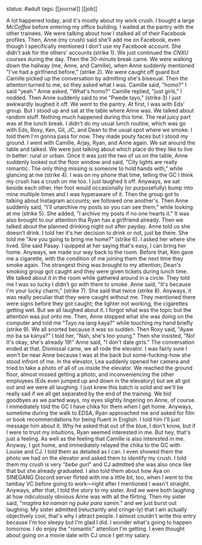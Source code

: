 status: #adult 
tags: [[journal]] [[job]]

A lot happened today, and it's mostly about my work crush. I bought a large *McCoffee* before entering my office building. I waited at the pantry with the other trainees. We were talking about how I stalked all of their Facebook profiles. Then, Anne (my crush) said she'll add me on Facebook, even though I specifically mentioned I don't use my Facebook account. She didn't ask for the others' accounts (strike 1). We just continued the *CNXU* courses during the day. Then the 30-minute break came. We were walking down the hallway (me, Anne, and Camille), when Anne suddenly mentioned "I've had a girlfriend before," (strike 2). We were caught off guard but Camille picked up the conversation by admitting she's bisexual. Then the attenton turned to me, so they asked what I was. Camille said, "homo?" I said "yeah." Anne asked, "What's homo?" Camille replied, "just girls," I nodded. Then Anne suddenly said to me "Pwede tayo," (strike 3) I just awkwardly laughed it off. We went to the pantry. At first, I was with Eds' group. But I stood up and sat at the table where Anne was. We talked about random stuff. Nothing much happened during this time. The real juicy part was at the lunch break. I didn't do my usual lunch routine, which was go with Eds, Roxy, Ken, Gil, JC, and Dean to the usual spot where we smoke. I told them I'm gonna pass for now. They made pouty faces but I stood my ground. I went with Camille, Arjay, Ryan, and Anne again. We sat around the table and talked. We were just talking about which place do they like to live in better: rural or urban. Once it was just the two of us on the table, Anne suddenly looked out the floor window and said, "City lights are really romantic. The only thing missing is someone to hold hands with," while glancing at me (strike 4). I was on my phone that time, telling the GC I think my crush has a crush on me too. I just laughed it off. Anyways, we sat beside each other. Her foot would occasionally (or purposefully) bump into mine multiple times and I was hyperaware of it. Then the group got to talking about Instagram accounts; we followed one another's. Then Anne suddenly said, "I'll unarchive my posts so you can see them," while looking at me (strike 5). She added, "I archive my posts if no one hearts it." It was also brought to our attention tha Ryan has a girlfriend already. Then we talked about the planned drinking night out after payday. Anne told us she doesn't drink. I told her it's her decision to drink or not, just be there. She told me "Are you going to bring me home?" (strike 6). I asked her where she lived. She said Pasay. I quipped at her saying that's easy, I can bring her home. Anyways, we made our way back to the room. Before that, Ken gave me a cigarette, with the condition of me joining them the next time they smoke again. The strangest thing was brought to my attention; Dean's smoking group got caught and they were given tickets during lunch time. We talked about it in the room while gathered around in a circle. They told me I was so lucky I didn't go with them to smoke. Anne said, "It's because I'm your lucky charm," (strike 7). She said that twice (strike 8). Anyways, it was really peculiar that they were caught without me. They mentioned there were signs before they got caught; the lighter not working, the cigarettes getting wet. But we all laughed about it. I forgot what was the topic but the attention was put onto me. Then, Anne stopped what she was doing on the computer and told me "Tayo na lang kaya?" while touching my hand briefly (strike 9). We all snorted because it was so sudden. Then Roxy said, "Ayaw mo ba sa kanya?" I told her, "Nah, she's too young." Then she insisted, "No! It's okay, she's already 19!" Anne said, "I don't date girls." The conversation ended at that. Dismissal came, we all rode the elevator. I was fairly sure I won't be near Anne because I was at the back but some-fucking-how she stood infront of me. In the elevator, Lea suddenly opened her camera and tried to take a photo of all of us inside the elevator. We reached the ground floor, almost missed getting a photo, and inconveniencing the other employees (Eds even jumped up and down in the elevatory) but we all got out and we were all laughing. I just knew this batch is solid and we'll be really sad if we all get separated by the end of the training. We bid goodbyes as we parted ways, my eyes slightly lingering on Anne, of course. I immediately told the GC I have chika for them when I get home. Anyways, sometime during the walk to EDSA, Ryan approached me and asked for film or book recommendations for being fluent in English. I told him I'll just message him about it. Why he asked that out of the blue, I don't know, but if I were to trust my intuitions, Ryan seemed interested in me. But hey, that's just a feeling. As well as the feeling that Camille is also interested in me. Anyway, I got home, and immediately relayed the chika to the GC with Louise and CJ. I told them as detailed as I can. I even showed them the photo we had on the elevator and asked them to identify my crush. I told them my crush is very "*bebe gurl*" and CJ admitted she was also once like that but she already graduated. I also told them about how Aya on SINEGANG Discord server flirted with me a little bit, too, when I went to the tambay VC before going to work—right after I mentioned I wasn't straight. Anyways, after that, I told the story to my sister. And we were both laughing at how ridiculously obvious Anne was with all the flirting. Then my sister said, "*magtira ka naman ng puke para samin.*" and we just burst out laughing. My sister admitted (reluctantly and cringe-ly) that I am actually objectively cool, that's why I attract people. I almost couldn't write this entry because I'm too sleepy but I'm glad I did. I wonder what's going to happen tomorrow. I do enjoy the "romantic" attention I'm getting. I even thought about going on a movie date with CJ once I get my salary.
